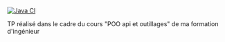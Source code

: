 [![Java CI](https://github.com/AxelVilleret/tp1-poo_api_et_outillages/actions/workflows/run-tests.yml/badge.svg)](https://github.com/AxelVilleret/tp1-poo_api_et_outillages/actions/workflows/run-tests.yml)

TP réalisé dans le cadre du cours "POO api et outillages" de ma formation d'ingénieur